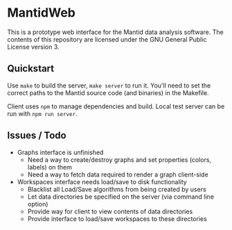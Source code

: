 MantidWeb
=========

This is a prototype web interface for the Mantid data analysis software. The
contents of this repository are licensed under the GNU General Public License
version 3.

Quickstart
----------

Use `make` to build the server, `make server` to run it. You'll need to set the
correct paths to the Mantid source code (and binaries) in the Makefile.

Client uses `npm` to manage dependencies and build. Local test server can be run with `npm run server`.

Issues / Todo
-------------

* Graphs interface is unfinished
  * Need a way to create/destroy graphs and set properties (colors, labels) on them
  * Need a way to fetch data required to render a graph client-side
* Workspaces interface needs load/save to disk functionality
  * Blacklist all Load/Save algorithms from being created by users
  * Let data directories be specified on the server (via command line option)
  * Provide way for client to view contents of data directories
  * Provide interface to load/save workspaces to these directories
